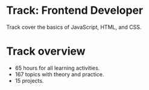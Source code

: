 # Track: Frontend Developer

Track cover the basics of JavaScript, HTML, and CSS.

# Track overview

- 65 hours for all learning activities.
- 167 topics with theory and practice.
- 15 projects.
